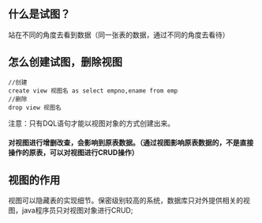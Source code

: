 ## 什么是试图？

站在不同的角度去看到数据（同一张表的数据，通过不同的角度去看待）

## 怎么创建试图，删除视图

```
//创建
create view 视图名 as select empno,ename from emp
//删除
drop view 视图名
```

注意：只有DQL语句才能以视图对象的方式创建出来。

#### 对视图进行增删改查，会影响到原表数据。（通过视图影响原表数据的，不是直接操作的原表，可以对视图进行CRUD操作）

## 视图的作用

视图可以隐藏表的实现细节。保密级别较高的系统，数据库只对外提供相关的视图，java程序员只对视图对象进行CRUD;

